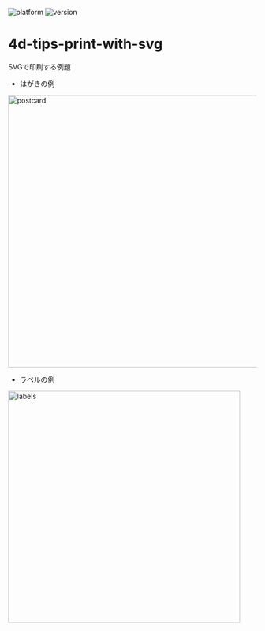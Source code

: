 ![platform](https://img.shields.io/static/v1?label=platform&message=osx-64&color=blue)
![version](https://img.shields.io/badge/version-18%2B-EB8E5F)

# 4d-tips-print-with-svg
SVGで印刷する例題

* はがきの例
<img width="552" alt="postcard" src="https://user-images.githubusercontent.com/1725068/102084128-07923a80-3e58-11eb-9392-b3e73f1ed86a.png">

* ラベルの例
<img width="470" alt="labels" src="https://user-images.githubusercontent.com/1725068/102084115-019c5980-3e58-11eb-8baf-7dc793aa9e77.png">
